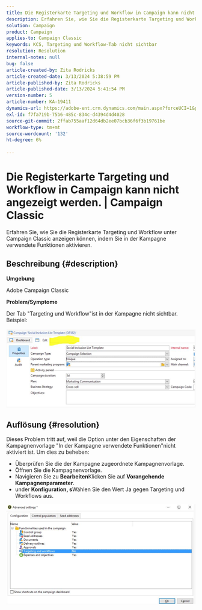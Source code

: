 ```yaml
---
title: Die Registerkarte Targeting und Workflow in Campaign kann nicht angezeigt werden. | Campaign Classic
description: Erfahren Sie, wie Sie die Registerkarte Targeting und Workflow unter Campaign Classic anzeigen.
solution: Campaign
product: Campaign
applies-to: Campaign Classic
keywords: KCS, Targeting und Workflow-Tab nicht sichtbar
resolution: Resolution
internal-notes: null
bug: false
article-created-by: Zita Rodricks
article-created-date: 3/13/2024 5:38:59 PM
article-published-by: Zita Rodricks
article-published-date: 3/13/2024 5:41:54 PM
version-number: 5
article-number: KA-19411
dynamics-url: https://adobe-ent.crm.dynamics.com/main.aspx?forceUCI=1&pagetype=entityrecord&etn=knowledgearticle&id=4f849390-60e1-ee11-904c-0022480a227c
exl-id: f7fa719b-75b6-485c-834c-d4394d4d4028
source-git-commit: 2ffab755aaf12d64db2ee07bcb36f6f3b19761be
workflow-type: tm+mt
source-wordcount: '132'
ht-degree: 6%

---
```


# Die Registerkarte Targeting und Workflow in Campaign kann nicht angezeigt werden. | Campaign Classic


Erfahren Sie, wie Sie die Registerkarte Targeting und Workflow unter Campaign Classic anzeigen können, indem Sie in der Kampagne verwendete Funktionen aktivieren.

## Beschreibung {#description}


<b>Umgebung</b>

Adobe Campaign Classic

<b>Problem/Symptome</b>

Der Tab &quot;Targeting und Workflow&quot;ist in der Kampagne nicht sichtbar. Beispiel:
<br><br>![](assets/___50849390-60e1-ee11-904c-0022480a227c___.png)<br>

## Auflösung {#resolution}


Dieses Problem tritt auf, weil die Option unter den Eigenschaften der Kampagnenvorlage &quot;In der Kampagne verwendete Funktionen&quot;nicht aktiviert ist. Um dies zu beheben:

- Überprüfen Sie die der Kampagne zugeordnete Kampagnenvorlage.
- Öffnen Sie die Kampagnenvorlage.
- Navigieren Sie zu <b>Bearbeiten</b>Klicken Sie auf <b>Vorangehende Kampagnenparameter</b>.
- under <b>Konfiguration, s</b>Wählen Sie den Wert Ja gegen Targeting und Workflows aus.


![](assets/f184a935-4ace-ec11-a7b5-00224809c196.png)
